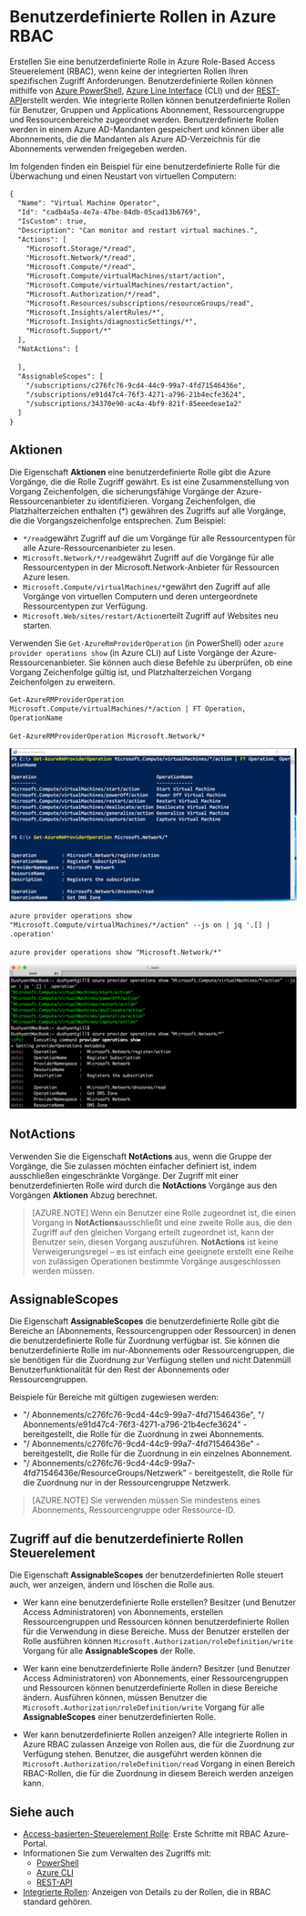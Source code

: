 <properties
    pageTitle="Benutzerdefinierte Rollen in Azure RBAC | Microsoft Azure"
    description="Informationen Sie zum Definieren von benutzerdefinierter Rollen mit Azure Role-Based Access Control für eine bessere Identitätsmanagement in Ihr Abonnement Azure."
    services="active-directory"
    documentationCenter=""
    authors="kgremban"
    manager="kgremban"
    editor=""/>

<tags
    ms.service="active-directory"
    ms.devlang="na"
    ms.topic="article"
    ms.tgt_pltfrm="na"
    ms.workload="identity"
    ms.date="07/25/2016"
    ms.author="kgremban"/>


# <a name="custom-roles-in-azure-rbac"></a>Benutzerdefinierte Rollen in Azure RBAC


Erstellen Sie eine benutzerdefinierte Rolle in Azure Role-Based Access Steuerelement (RBAC), wenn keine der integrierten Rollen Ihren spezifischen Zugriff Anforderungen. Benutzerdefinierte Rollen können mithilfe von [Azure PowerShell](role-based-access-control-manage-access-powershell.md), [Azure Line Interface](role-based-access-control-manage-access-azure-cli.md) (CLI) und der [REST-API](role-based-access-control-manage-access-rest.md)erstellt werden. Wie integrierte Rollen können benutzerdefinierte Rollen für Benutzer, Gruppen und Applications Abonnement, Ressourcengruppe und Ressourcenbereiche zugeordnet werden. Benutzerdefinierte Rollen werden in einem Azure AD-Mandanten gespeichert und können über alle Abonnements, die die Mandanten als Azure AD-Verzeichnis für die Abonnements verwenden freigegeben werden.

Im folgenden finden ein Beispiel für eine benutzerdefinierte Rolle für die Überwachung und einen Neustart von virtuellen Computern:

```
{
  "Name": "Virtual Machine Operator",
  "Id": "cadb4a5a-4e7a-47be-84db-05cad13b6769",
  "IsCustom": true,
  "Description": "Can monitor and restart virtual machines.",
  "Actions": [
    "Microsoft.Storage/*/read",
    "Microsoft.Network/*/read",
    "Microsoft.Compute/*/read",
    "Microsoft.Compute/virtualMachines/start/action",
    "Microsoft.Compute/virtualMachines/restart/action",
    "Microsoft.Authorization/*/read",
    "Microsoft.Resources/subscriptions/resourceGroups/read",
    "Microsoft.Insights/alertRules/*",
    "Microsoft.Insights/diagnosticSettings/*",
    "Microsoft.Support/*"
  ],
  "NotActions": [

  ],
  "AssignableScopes": [
    "/subscriptions/c276fc76-9cd4-44c9-99a7-4fd71546436e",
    "/subscriptions/e91d47c4-76f3-4271-a796-21b4ecfe3624",
    "/subscriptions/34370e90-ac4a-4bf9-821f-85eeedeae1a2"
  ]
}
```
## <a name="actions"></a>Aktionen
Die Eigenschaft **Aktionen** eine benutzerdefinierte Rolle gibt die Azure Vorgänge, die die Rolle Zugriff gewährt. Es ist eine Zusammenstellung von Vorgang Zeichenfolgen, die sicherungsfähige Vorgänge der Azure-Ressourcenanbieter zu identifizieren. Vorgang Zeichenfolgen, die Platzhalterzeichen enthalten (\*) gewähren des Zugriffs auf alle Vorgänge, die die Vorgangszeichenfolge entsprechen. Zum Beispiel:

-   `*/read`gewährt Zugriff auf die um Vorgänge für alle Ressourcentypen für alle Azure-Ressourcenanbieter zu lesen.
-   `Microsoft.Network/*/read`gewährt Zugriff auf die Vorgänge für alle Ressourcentypen in der Microsoft.Network-Anbieter für Ressourcen Azure lesen.
-   `Microsoft.Compute/virtualMachines/*`gewährt den Zugriff auf alle Vorgänge von virtuellen Computern und deren untergeordnete Ressourcentypen zur Verfügung.
-   `Microsoft.Web/sites/restart/Action`erteilt Zugriff auf Websites neu starten.

Verwenden Sie `Get-AzureRmProviderOperation` (in PowerShell) oder `azure provider operations show` (in Azure CLI) auf Liste Vorgänge der Azure-Ressourcenanbieter. Sie können auch diese Befehle zu überprüfen, ob eine Vorgang Zeichenfolge gültig ist, und Platzhalterzeichen Vorgang Zeichenfolgen zu erweitern.

```
Get-AzureRMProviderOperation Microsoft.Compute/virtualMachines/*/action | FT Operation, OperationName

Get-AzureRMProviderOperation Microsoft.Network/*
```

![PowerShell vollständigen beispielscorecard - Get-AzureRMProviderOperation Microsoft.Compute/virtualMachines/*/action | FT Operation OperationName](./media/role-based-access-control-configure/1-get-azurermprovideroperation-1.png)

```
azure provider operations show "Microsoft.Compute/virtualMachines/*/action" --js on | jq '.[] | .operation'

azure provider operations show "Microsoft.Network/*"
```

![Azure CLI Screenshot - Azure Anbieter Vorgänge anzeigen "Microsoft.Compute/virtualMachines/\*/action" ](./media/role-based-access-control-configure/1-azure-provider-operations-show.png)

## <a name="notactions"></a>NotActions
Verwenden Sie die Eigenschaft **NotActions** aus, wenn die Gruppe der Vorgänge, die Sie zulassen möchten einfacher definiert ist, indem ausschließen eingeschränkte Vorgänge. Der Zugriff mit einer benutzerdefinierten Rolle wird durch die **NotActions** Vorgänge aus den Vorgängen **Aktionen** Abzug berechnet.

> [AZURE.NOTE] Wenn ein Benutzer eine Rolle zugeordnet ist, die einen Vorgang in **NotActions**ausschließt und eine zweite Rolle aus, die den Zugriff auf den gleichen Vorgang erteilt zugeordnet ist, kann der Benutzer sein, diesen Vorgang auszuführen. **NotActions** ist keine Verweigerungsregel – es ist einfach eine geeignete erstellt eine Reihe von zulässigen Operationen bestimmte Vorgänge ausgeschlossen werden müssen.

## <a name="assignablescopes"></a>AssignableScopes
Die Eigenschaft **AssignableScopes** die benutzerdefinierte Rolle gibt die Bereiche an (Abonnements, Ressourcengruppen oder Ressourcen) in denen die benutzerdefinierte Rolle für Zuordnung verfügbar ist. Sie können die benutzerdefinierte Rolle im nur-Abonnements oder Ressourcengruppen, die sie benötigen für die Zuordnung zur Verfügung stellen und nicht Datenmüll Benutzerfunktionalität für den Rest der Abonnements oder Ressourcengruppen.

Beispiele für Bereiche mit gültigen zugewiesen werden:

-   "/ Abonnements/c276fc76-9cd4-44c9-99a7-4fd71546436e", "/ Abonnements/e91d47c4-76f3-4271-a796-21b4ecfe3624" - bereitgestellt, die Rolle für die Zuordnung in zwei Abonnements.
-   "/ Abonnements/c276fc76-9cd4-44c9-99a7-4fd71546436e" - bereitgestellt, die Rolle für die Zuordnung in ein einzelnes Abonnement.
-  "/ Abonnements/c276fc76-9cd4-44c9-99a7-4fd71546436e/ResourceGroups/Netzwerk" - bereitgestellt, die Rolle für die Zuordnung nur in der Ressourcengruppe Netzwerk.

> [AZURE.NOTE] Sie verwenden müssen Sie mindestens eines Abonnements, Ressourcengruppe oder Ressource-ID.

## <a name="custom-roles-access-control"></a>Zugriff auf die benutzerdefinierte Rollen Steuerelement
Die Eigenschaft **AssignableScopes** der benutzerdefinierten Rolle steuert auch, wer anzeigen, ändern und löschen die Rolle aus.

- Wer kann eine benutzerdefinierte Rolle erstellen?
    Besitzer (und Benutzer Access Administratoren) von Abonnements, erstellen Ressourcengruppen und Ressourcen können benutzerdefinierte Rollen für die Verwendung in diese Bereiche.
    Muss der Benutzer erstellen der Rolle ausführen können `Microsoft.Authorization/roleDefinition/write` Vorgang für alle **AssignableScopes** der Rolle.

- Wer kann eine benutzerdefinierte Rolle ändern?
    Besitzer (und Benutzer Access Administratoren) von Abonnements, einer Ressourcengruppen und Ressourcen können benutzerdefinierte Rollen in diese Bereiche ändern. Ausführen können, müssen Benutzer die `Microsoft.Authorization/roleDefinition/write` Vorgang für alle **AssignableScopes** einer benutzerdefinierten Rolle.

- Wer kann benutzerdefinierte Rollen anzeigen?
    Alle integrierte Rollen in Azure RBAC zulassen Anzeige von Rollen aus, die für die Zuordnung zur Verfügung stehen. Benutzer, die ausgeführt werden können die `Microsoft.Authorization/roleDefinition/read` Vorgang in einen Bereich RBAC-Rollen, die für die Zuordnung in diesem Bereich werden anzeigen kann.

## <a name="see-also"></a>Siehe auch
- [Access-basierten-Steuerelement Rolle](role-based-access-control-configure.md): Erste Schritte mit RBAC Azure-Portal.
- Informationen Sie zum Verwalten des Zugriffs mit:
    - [PowerShell](role-based-access-control-manage-access-powershell.md)
    - [Azure CLI](role-based-access-control-manage-access-azure-cli.md)
    - [REST-API](role-based-access-control-manage-access-rest.md)
- [Integrierte Rollen](role-based-access-built-in-roles.md): Anzeigen von Details zu der Rollen, die in RBAC standard gehören.
